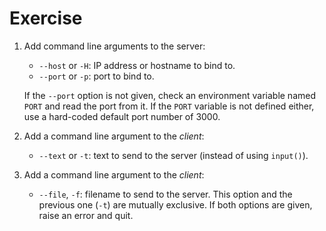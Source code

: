 # Exercise

1. Add command line arguments to the server:
   - `--host` or `-H`: IP address or hostname to bind to.
   - `--port` or `-p`: port to bind to.
   
    If the `--port` option is not given, check an environment variable named `PORT` and read the port from it.
    If the `PORT` variable is not defined either, use a hard-coded default port number of 3000.
2. Add a command line argument to the *client*:
   - `--text` or `-t`: text to send to the server (instead of using `input()`).
3. Add a command line argument to the *client*:
   - `--file`, `-f`: filename to send to the server.
   This option and the previous one (`-t`) are mutually exclusive. If both options are given, raise an error and quit.